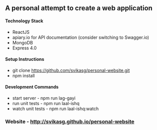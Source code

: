 ##  A personal attempt to create a web application

#### Technology Stack
- ReactJS
- apiary.io for API documentation (consider switching to Swagger.io)
- MongoDB
- Express 4.0

#### Setup Instructions 

- git clone https://github.com/svikasg/personal-website.git
- npm install

#### Development Commands
- start server    -  npm run lag-gayi
- run unit tests   - npm run laal-ishq
- watch unit tests - npm run laal-ishq:watch

### Website - http://svikasg.github.io/personal-website
